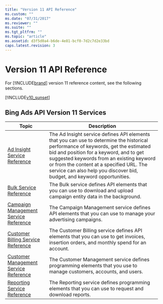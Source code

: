 ```yaml
---
title: "Version 11 API Reference"
ms.custom: ""
ms.date: "07/31/2017"
ms.reviewer: ""
ms.suite: ""
ms.tgt_pltfrm: ""
ms.topic: "article"
ms.assetid: d3f5d0a4-b6de-4e81-bcf0-7d2c7d2e33bd
caps.latest.revision: 3
---
```

# Version 11 API Reference
For [!INCLUDE[brand](../concepts/includes/brand.md)] version 11 reference content, see the following sections.

[!INCLUDE[v10_sunset](../concepts/includes/v10-sunset.md)]

## Bing Ads API Version 11 Services

|Topic|Description|
|---------|---------------|
|[Ad Insight Service Reference](https://msdn.microsoft.com/library/bing-ads-ad-insight-service-reference(v=msads.110).aspx)|The Ad Insight service defines API elements that you can use to determine the historical performance of keywords, get the estimated bid and position for a keyword, and to get suggested keywords from an existing keyword or from the content at a specified URL. The service can also help you discover bid, budget, and keyword opportunities.|
|[Bulk Service Reference](https://msdn.microsoft.com/library/bing-ads-bulk-service-reference(v=msads.110).aspx)|The Bulk service defines API elements that you can use to download and upload campaign entity data in the background.|
|[Campaign Management Service Reference](https://msdn.microsoft.com/library/bing-ads-campaign-management-service-reference(v=msads.110).aspx)|The Campaign Management service defines API elements that you can use to manage your advertising campaigns.|
|[Customer Billing Service Reference](https://msdn.microsoft.com/library/bing-ads-customer-billing-service-reference(v=msads.110).aspx)|The Customer Billing service defines API elements that you can use to get invoices, insertion orders, and monthly spend for an account.|
|[Customer Management Service Reference](https://msdn.microsoft.com/library/bing-ads-customer-management-service-reference(v=msads.110).aspx)|The Customer Management service defines programming elements that you use to manage customers, accounts, and users.|
|[Reporting Service Reference](https://msdn.microsoft.com/library/bing-ads-reporting-service-reference(v=msads.110).aspx)|The Reporting service defines programming elements that you can use to request and download reports.|